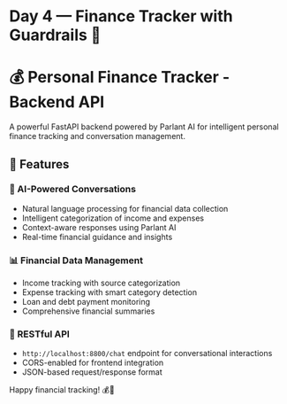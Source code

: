 # Day 4 — Finance Tracker with Guardrails 🏦

# 💰 Personal Finance Tracker - Backend API

A powerful FastAPI backend powered by Parlant AI for intelligent personal finance tracking and conversation management.

## 🚀 Features

### 🤖 AI-Powered Conversations
- Natural language processing for financial data collection
- Intelligent categorization of income and expenses
- Context-aware responses using Parlant AI
- Real-time financial guidance and insights

### 📊 Financial Data Management
- Income tracking with source categorization
- Expense tracking with smart category detection
- Loan and debt payment monitoring
- Comprehensive financial summaries

### 🔧 RESTful API
- `http://localhost:8800/chat` endpoint for conversational interactions
- CORS-enabled for frontend integration
- JSON-based request/response format


Happy financial tracking! 💰🚀